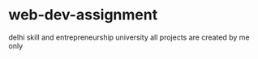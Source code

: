 # web-dev-assignment
delhi skill and entrepreneurship university all projects are created by me only
